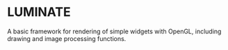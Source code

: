 # LUMINATE

A basic framework for rendering of simple widgets with OpenGL, including drawing and image processing functions.

